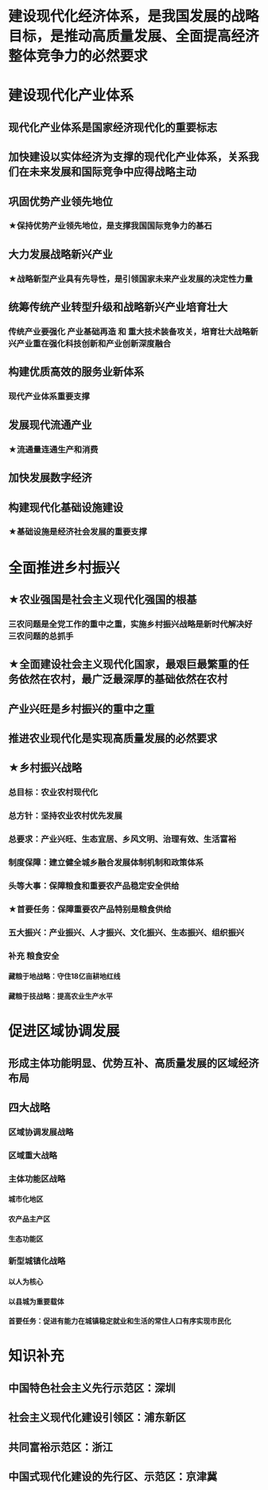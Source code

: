# 建设现代化经济体系，是我国发展的战略目标，是推动高质量发展、全面提高经济整体竞争力的必然要求  
# 建设现代化产业体系  
## 现代化产业体系是国家经济现代化的重要标志  
## 加快建设以实体经济为支撑的现代化产业体系，关系我们在未来发展和国际竞争中应得战略主动  
## 巩固优势产业领先地位  
### ★保持优势产业领先地位，是支撑我国国际竞争力的基石  
## 大力发展战略新兴产业  
### ★战略新型产业具有先导性，是引领国家未来产业发展的决定性力量  
## 统筹传统产业转型升级和战略新兴产业培育壮大  
### 传统产业要强化 产业基础再造 和 重大技术装备攻关，培育壮大战略新兴产业重在强化科技创新和产业创新深度融合  
## 构建优质高效的服务业新体系  
### 现代产业体系重要支撑  
## 发展现代流通产业  
### ★流通量连通生产和消费  
## 加快发展数字经济  
## 构建现代化基础设施建设  
### ★基础设施是经济社会发展的重要支撑  
# 全面推进乡村振兴  
## ★农业强国是社会主义现代化强国的根基  
### 三农问题是全党工作的重中之重，实施乡村振兴战略是新时代解决好三农问题的总抓手  
## ★全面建设社会主义现代化国家，最艰巨最繁重的任务依然在农村，最广泛最深厚的基础依然在农村  
## 产业兴旺是乡村振兴的重中之重  
## 推进农业现代化是实现高质量发展的必然要求  
## ★乡村振兴战略  
### 总目标：农业农村现代化  
### 总方针：坚持农业农村优先发展  
### 总要求：产业兴旺、生态宜居、乡风文明、治理有效、生活富裕  
### 制度保障：建立健全城乡融合发展体制机制和政策体系  
### 头等大事：保障粮食和重要农产品稳定安全供给  
### ★首要任务：保障重要农产品特别是粮食供给  
### 五大振兴：产业振兴、人才振兴、文化振兴、生态振兴、组织振兴  
### 补充 粮食安全  
#### 藏粮于地战略：守住18亿亩耕地红线  
#### 藏粮于技战略：提高农业生产水平  
# 促进区域协调发展  
## 形成主体功能明显、优势互补、高质量发展的区域经济布局  
## 四大战略  
### 区域协调发展战略  
### 区域重大战略  
### 主体功能区战略  
#### 城市化地区  
#### 农产品主产区  
#### 生态功能区  
### 新型城镇化战略  
#### 以人为核心  
#### 以县城为重要载体  
#### 首要任务：促进有能力在城镇稳定就业和生活的常住人口有序实现市民化  
# 知识补充  
## 中国特色社会主义先行示范区：深圳  
## 社会主义现代化建设引领区：浦东新区  
## 共同富裕示范区：浙江  
## 中国式现代化建设的先行区、示范区：京津冀